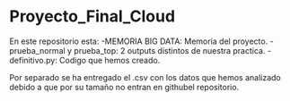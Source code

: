 # Proyecto_Final_Cloud
 
En este repositorio esta:
    -MEMORIA BIG DATA: Memoria del proyecto.
    -prueba_normal y prueba_top: 2 outputs distintos de nuestra practica.
    -definitivo.py: Codigo que hemos creado.

Por separado se ha entregado el .csv con los datos que hemos analizado
debido a que por su tamaño no entran en githubel repositorio.